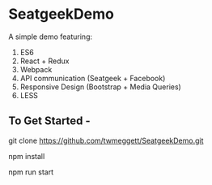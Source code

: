 # SeatgeekDemo

A simple demo featuring: 

1. ES6
2. React + Redux
3. Webpack
4. API communication (Seatgeek + Facebook)
5. Responsive Design (Bootstrap + Media Queries)
6. LESS

## To Get Started -

git clone https://github.com/twmeggett/SeatgeekDemo.git

npm install

npm run start


